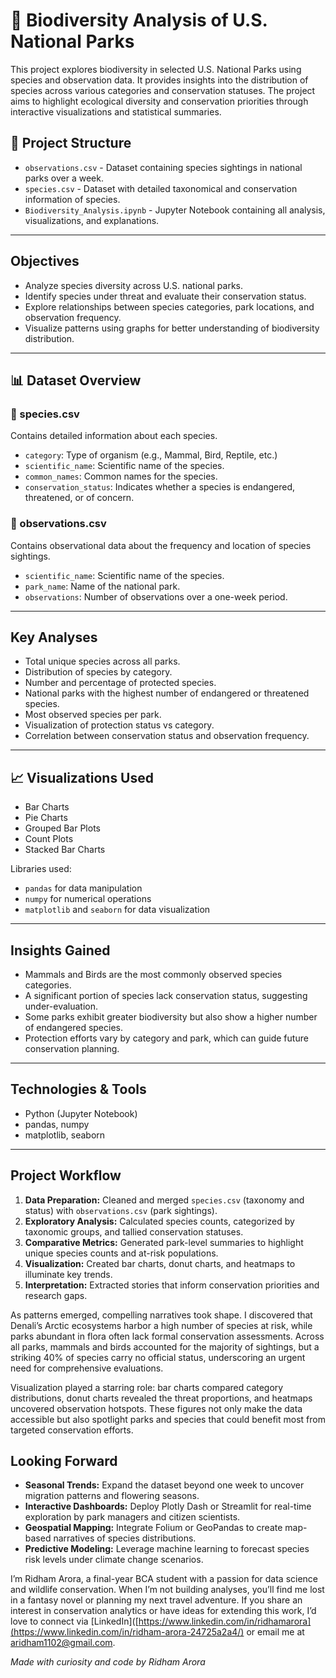 # 🌿 Biodiversity Analysis of U.S. National Parks

This project explores biodiversity in selected U.S. National Parks using species and observation data. It provides insights into the distribution of species across various categories and conservation statuses. The project aims to highlight ecological diversity and conservation priorities through interactive visualizations and statistical summaries.

## 📁 Project Structure

- `observations.csv` - Dataset containing species sightings in national parks over a week.
- `species.csv` - Dataset with detailed taxonomical and conservation information of species.
- `Biodiversity_Analysis.ipynb` - Jupyter Notebook containing all analysis, visualizations, and explanations.

---

## Objectives

- Analyze species diversity across U.S. national parks.
- Identify species under threat and evaluate their conservation status.
- Explore relationships between species categories, park locations, and observation frequency.
- Visualize patterns using graphs for better understanding of biodiversity distribution.

---

## 📊 Dataset Overview

### 🔹 species.csv
Contains detailed information about each species.

- `category`: Type of organism (e.g., Mammal, Bird, Reptile, etc.)
- `scientific_name`: Scientific name of the species.
- `common_names`: Common names for the species.
- `conservation_status`: Indicates whether a species is endangered, threatened, or of concern.

### 🔹 observations.csv
Contains observational data about the frequency and location of species sightings.

- `scientific_name`: Scientific name of the species.
- `park_name`: Name of the national park.
- `observations`: Number of observations over a one-week period.

---

## Key Analyses

- Total unique species across all parks.
- Distribution of species by category.
- Number and percentage of protected species.
- National parks with the highest number of endangered or threatened species.
- Most observed species per park.
- Visualization of protection status vs category.
- Correlation between conservation status and observation frequency.

---

## 📈 Visualizations Used

- Bar Charts
- Pie Charts
- Grouped Bar Plots
- Count Plots
- Stacked Bar Charts

Libraries used:
- `pandas` for data manipulation
- `numpy` for numerical operations
- `matplotlib` and `seaborn` for data visualization

---

## Insights Gained

- Mammals and Birds are the most commonly observed species categories.
- A significant portion of species lack conservation status, suggesting under-evaluation.
- Some parks exhibit greater biodiversity but also show a higher number of endangered species.
- Protection efforts vary by category and park, which can guide future conservation planning.

---

## Technologies & Tools

- Python (Jupyter Notebook)
- pandas, numpy
- matplotlib, seaborn

---
## Project Workflow

1. **Data Preparation:** Cleaned and merged `species.csv` (taxonomy and status) with `observations.csv` (park sightings).
2. **Exploratory Analysis:** Calculated species counts, categorized by taxonomic groups, and tallied conservation statuses.
3. **Comparative Metrics:** Generated park-level summaries to highlight unique species counts and at-risk populations.
4. **Visualization:** Created bar charts, donut charts, and heatmaps to illuminate key trends.
5. **Interpretation:** Extracted stories that inform conservation priorities and research gaps.

As patterns emerged, compelling narratives took shape. I discovered that Denali’s Arctic ecosystems harbor a high number of species at risk, while parks abundant in flora often lack formal conservation assessments. Across all parks, mammals and birds accounted for the majority of sightings, but a striking 40% of species carry no official status, underscoring an urgent need for comprehensive evaluations.

Visualization played a starring role: bar charts compared category distributions, donut charts revealed the threat proportions, and heatmaps uncovered observation hotspots. These figures not only make the data accessible but also spotlight parks and species that could benefit most from targeted conservation efforts.

## Looking Forward

* **Seasonal Trends:** Expand the dataset beyond one week to uncover migration patterns and flowering seasons.
* **Interactive Dashboards:** Deploy Plotly Dash or Streamlit for real-time exploration by park managers and citizen scientists.
* **Geospatial Mapping:** Integrate Folium or GeoPandas to create map-based narratives of species distributions.
* **Predictive Modeling:** Leverage machine learning to forecast species risk levels under climate change scenarios.

I’m Ridham Arora, a final-year BCA student with a passion for data science and wildlife conservation. When I’m not building analyses, you’ll find me lost in a fantasy novel or planning my next travel adventure. If you share an interest in conservation analytics or have ideas for extending this work, I’d love to connect via [LinkedIn]([https://www.linkedin.com/in/ridhamarora](https://www.linkedin.com/in/ridham-arora-24725a2a4/) or email me at [aridham1102@gmail.com](mailto:aridham1102@gmail.com).

*Made with curiosity and code by Ridham Arora*
